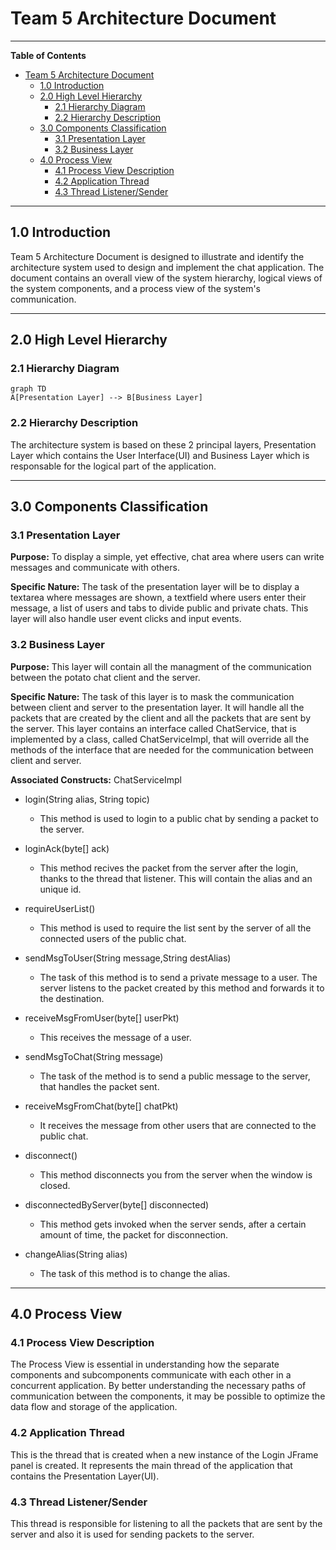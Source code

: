 # Team 5 Architecture Document
___
**Table of Contents**

- [Team 5 Architecture Document](#team-5-architecture-document)
  - [1.0 Introduction](#10-introduction)
  - [2.0 High Level Hierarchy](#20-high-level-hierarchy)
    - [2.1 Hierarchy Diagram](#21-hierarchy-diagram)
    - [2.2 Hierarchy Description](#22-hierarchy-description)
  - [3.0 Components Classification](#30-components-classification)
    - [3.1 Presentation Layer](#31-presentation-layer)
    - [3.2 Business Layer](#32-business-layer)
  - [4.0 Process View](#40-process-view)
    - [4.1 Process View Description](#41-process-view-description)
    - [4.2 Application Thread](#42-application-thread)
    - [4.3 Thread Listener/Sender](#43-thread-listenersender)

___
## 1.0 Introduction

Team 5 Architecture Document is designed to illustrate and identify the architecture system used to design and implement the chat application. The document contains an overall view of the system hierarchy, logical views of the system components, and a process view of the system's communication.
___
## 2.0 High Level Hierarchy
### 2.1 Hierarchy Diagram
```mermaid
graph TD
A[Presentation Layer] --> B[Business Layer]
```

### 2.2 Hierarchy Description

The architecture system is based on these 2 principal layers, Presentation Layer which contains the User Interface(UI) and Business Layer which is responsable for the logical part of the application.
___
## 3.0 Components Classification

### 3.1 Presentation Layer
**Purpose:** To display a simple, yet effective, chat area where users can write messages and communicate with others. 

**Specific Nature:** The task of the presentation layer will be to display a textarea where messages are shown, a textfield where users enter their message, a list of users and tabs to divide public and private chats. This layer will also handle user event clicks and input events.

### 3.2 Business Layer

**Purpose:** This layer will contain all the managment of the communication between the potato chat client and the server.

**Specific Nature:** The task of this layer is to mask the communication between client and server to the presentation layer. It will handle all the packets that are created by the client and all the packets that are sent by the server. This layer contains an interface called ChatService, that is implemented by a class, called ChatServiceImpl, that will override all the methods of the interface that are needed for the communication between client and server.

**Associated Constructs:** ChatServiceImpl
- login(String alias, String topic)
  - This method is used to login to a public chat by sending a packet to the server.


- loginAck(byte[] ack)
  - This method recives the packet from the server after the login, thanks to the thread that listener. This will contain the alias and an unique id. 


- requireUserList()
  - This method is used to require the list sent by the server of all the connected users of the public chat. 


- sendMsgToUser(String message,String destAlias)
  - The task of this method is to send a private message to a user. The server listens to the packet created by this method and forwards it to the destination.


- receiveMsgFromUser(byte[] userPkt)
  - This receives the message of a user.


- sendMsgToChat(String message)
  - The task of the method is to send a public message to the server, that handles the packet sent.


- receiveMsgFromChat(byte[] chatPkt)
  - It receives the message from other users that are connected to the public chat.


- disconnect()
  - This method disconnects you from the server when the window is closed.


- disconnectedByServer(byte[] disconnected)
  - This method gets invoked when the server sends, after a certain amount of time, the packet for disconnection.


- changeAlias(String alias)
  - The task of this method is to change the alias.

___
## 4.0 Process View

### 4.1 Process View Description


The Process View is essential in understanding how the separate components and subcomponents communicate with each other in a concurrent application. By better understanding the necessary paths of communication between the components, it may be possible to optimize the data flow and storage of the application.

### 4.2 Application Thread

This is the thread that is created when a new instance of the Login JFrame panel is created. It represents the main thread of the application that contains the Presentation Layer(UI).

### 4.3 Thread Listener/Sender

This thread is responsible for listening to all the packets that are sent by the server and also it is used for sending packets to the server.